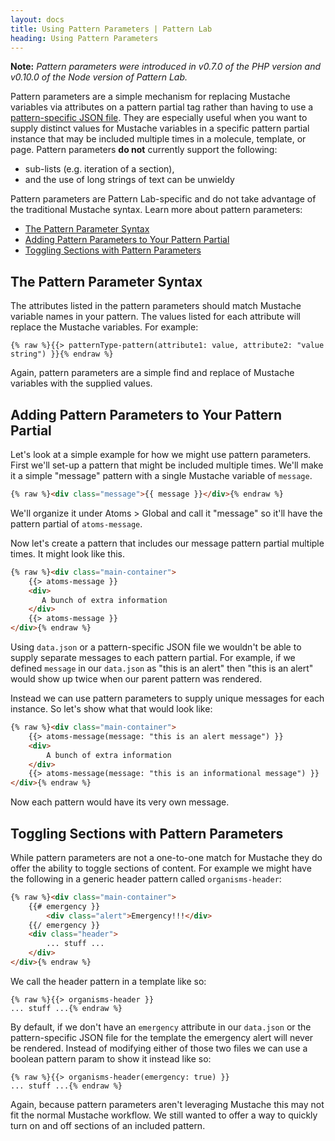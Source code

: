 ```yaml
---
layout: docs
title: Using Pattern Parameters | Pattern Lab
heading: Using Pattern Parameters
---
```


**Note:** *Pattern parameters were introduced in v0.7.0 of the PHP version and v0.10.0 of the Node version of Pattern Lab.*


Pattern parameters are a simple mechanism for replacing Mustache variables via attributes on a pattern partial tag rather than having to use a [pattern-specific JSON file](/docs/data-pattern-specific.html). They are especially useful when you want to supply distinct values for Mustache variables in a specific pattern partial instance that may be included multiple times in a molecule, template, or page. Pattern parameters **do not** currently support the following:

* sub-lists (e.g. iteration of a section),
* and the use of long strings of text can be unwieldy

Pattern parameters are Pattern Lab-specific and do not take advantage of the traditional Mustache syntax. Learn more about pattern parameters:

* [The Pattern Parameter Syntax](#pattern-parameter-syntax)
* [Adding Pattern Parameters to Your Pattern Partial](#adding-pattern-parameters)
* [Toggling Sections with Pattern Parameters](#toggling-sections)

## <span id="pattern-parameter-syntax"></span>The Pattern Parameter Syntax 

The attributes listed in the pattern parameters should match Mustache variable names in your pattern. The values listed for each attribute will replace the Mustache variables. For example:

```
{% raw %}{{> patternType-pattern(attribute1: value, attribute2: "value string") }}{% endraw %}
```

Again, pattern parameters are a simple find and replace of Mustache variables with the supplied values.

## <span id="adding-pattern-paramters"></span>Adding Pattern Parameters to Your Pattern Partial

Let's look at a simple example for how we might use pattern parameters. First we'll set-up a pattern that might be included multiple times. We'll make it a simple "message" pattern with a single Mustache variable of `message`.

```html
{% raw %}<div class="message">{{ message }}</div>{% endraw %}
```

We'll organize it under Atoms > Global and call it "message" so it'll have the pattern partial of `atoms-message`.

Now let's create a pattern that includes our message pattern partial multiple times. It might look like this.

```html
{% raw %}<div class="main-container">
    {{> atoms-message }}
    <div>
       A bunch of extra information
    </div>
    {{> atoms-message }}
</div>{% endraw %}
```

Using `data.json` or a pattern-specific JSON file we wouldn't be able to supply separate messages to each pattern partial. For example, if we defined `message` in our `data.json` as "this is an alert" then "this is an alert" would show up twice when our parent pattern was rendered.

Instead we can use pattern parameters to supply unique messages for each instance. So let's show what that would look like:

```html
{% raw %}<div class="main-container">
    {{> atoms-message(message: "this is an alert message") }}
    <div>
        A bunch of extra information
    </div>
    {{> atoms-message(message: "this is an informational message") }}
</div>{% endraw %}
```

Now each pattern would have its very own message.

## <span id="toggling-sections"></span>Toggling Sections with Pattern Parameters

While pattern parameters are not a one-to-one match for Mustache they do offer the ability to toggle sections of content. For example we might have the following in a generic header pattern called `organisms-header`:

```html
{% raw %}<div class="main-container">
    {{# emergency }}
        <div class="alert">Emergency!!!</div>
    {{/ emergency }}
    <div class="header">
        ... stuff ...
    </div>
</div>{% endraw %}
```

We call the header pattern in a template like so:

```
{% raw %}{{> organisms-header }}
... stuff ...{% endraw %}
```

By default, if we don't have an `emergency` attribute in our `data.json` or the pattern-specific JSON file for the template the emergency alert will never be rendered. Instead of modifying either of those two files we can use a boolean pattern param to show it instead like so:

```
{% raw %}{{> organisms-header(emergency: true) }}
... stuff ...{% endraw %}
```

Again, because pattern parameters aren't leveraging Mustache this may not fit the normal Mustache workflow. We still wanted to offer a way to quickly turn on and off sections of an included pattern.


